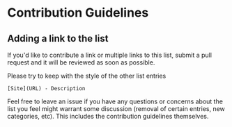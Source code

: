# Contribution Guidelines

## Adding a link to the list

If you'd like to contribute a link or multiple links to this list, submit a pull request and it will be reviewed as soon as possible.

Please try to keep with the style of the other list entries

`[Site](URL) - Description`

Feel free to leave an issue if you have any questions or concerns about the list you feel might warrant some discussion (removal of certain entries, new categories, etc).
This includes the contribution guidelines themselves.

